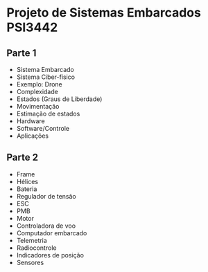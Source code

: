 # Projeto de Sistemas Embarcados PSI3442

## Parte 1

* Sistema Embarcado
* Sistema Ciber-físico
* Exemplo: Drone
* Complexidade
* Estados (Graus de Liberdade)
* Movimentação
* Estimação de estados
* Hardware
* Software/Controle
* Aplicações

## Parte 2

* Frame
* Hélices
* Bateria
* Regulador de tensão 
* ESC
* PMB
* Motor 
* Controladora de voo
* Computador embarcado
* Telemetria
* Radiocontrole 
* Indicadores de posição 
* Sensores
